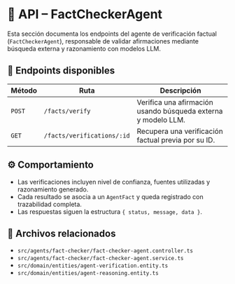 # 📡 API – FactCheckerAgent

Esta sección documenta los endpoints del agente de verificación factual (`FactCheckerAgent`), responsable de validar afirmaciones mediante búsqueda externa y razonamiento con modelos LLM.

## 🧾 Endpoints disponibles

| Método | Ruta                       | Descripción                                                   |
| ------ | -------------------------- | ------------------------------------------------------------- |
| `POST` | `/facts/verify`            | Verifica una afirmación usando búsqueda externa y modelo LLM. |
| `GET`  | `/facts/verifications/:id` | Recupera una verificación factual previa por su ID.           |

## ⚙️ Comportamiento

- Las verificaciones incluyen nivel de confianza, fuentes utilizadas y razonamiento generado.
- Cada resultado se asocia a un `AgentFact` y queda registrado con trazabilidad completa.
- Las respuestas siguen la estructura `{ status, message, data }`.

## 📁 Archivos relacionados

- `src/agents/fact-checker/fact-checker-agent.controller.ts`
- `src/agents/fact-checker/fact-checker-agent.service.ts`
- `src/domain/entities/agent-verification.entity.ts`
- `src/domain/entities/agent-reasoning.entity.ts`
